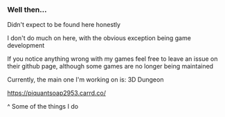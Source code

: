 ### Well then...

Didn't expect to be found here honestly

I don't do much on here, with the obvious exception being game development

If you notice anything wrong with my games feel free to leave an issue on their github page, although some games are no longer being maintained

Currently, the main one I'm working on is: 3D Dungeon

https://piquantsoap2953.carrd.co/

^ Some of the things I do
<!--
**Soap2953/Soap2953** is a ✨ _special_ ✨ repository because its `README.md` (this file) appears on your GitHub profile.

Here are some ideas to get you started:

- 🔭 I’m currently working on ...
- 🌱 I’m currently learning ...
- 👯 I’m looking to collaborate on ...
- 🤔 I’m looking for help with ...
- 💬 Ask me about ...
- 📫 How to reach me: ...
- 😄 Pronouns: ...
- ⚡ Fun fact: ...
-->

